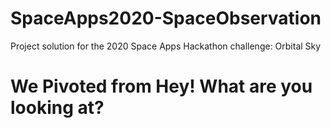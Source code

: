 # SpaceApps2020-SpaceObservation
Project solution for the 2020 Space Apps Hackathon challenge: Orbital Sky

# We Pivoted from Hey! What are you looking at?
